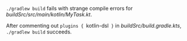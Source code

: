 `./gradlew build` fails with strange compile errors for _buildSrc/src/main/kotlin/MyTask.kt_.

After commenting out `plugins { `kotlin-dsl` }` in _buildSrc/build.gradle.kts_, `./gradlew build` succeeds.
